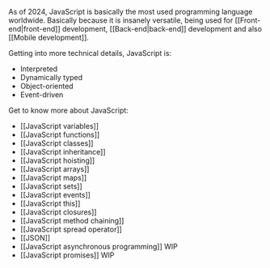 As of 2024, JavaScript is basically the most used programming language worldwide. Basically because it is insanely versatile, being used for [[Front-end|front-end]] development, [[Back-end|back-end]] development and also [[Mobile development]].

Getting into more technical details, JavaScript is:

- Interpreted
- Dynamically typed
- Object-oriented
- Event-driven

Get to know more about JavaScript:

- [[JavaScript variables]]
- [[JavaScript functions]]
- [[JavaScript classes]]
- [[JavaScript inheritance]]
- [[JavaScript hoisting]]
- [[JavaScript arrays]]
- [[JavaScript maps]]
- [[JavaScript sets]]
- [[JavaScript events]]
- [[JavaScript this]]
- [[JavaScript closures]]
- [[JavaScript method chaining]]
- [[JavaScript spread operator]]
- [[JSON]]
- [[JavaScript asynchronous programming]] WIP
- [[JavaScript promises]] WIP
